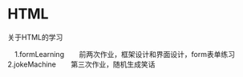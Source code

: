 # HTML
关于HTML的学习

&emsp;1.formLearning
&emsp;
&nbsp;&nbsp;前两次作业，框架设计和界面设计，form表单练习
&emsp;
2.jokeMachine
&emsp;
&nbsp;&nbsp;第三次作业，随机生成笑话
